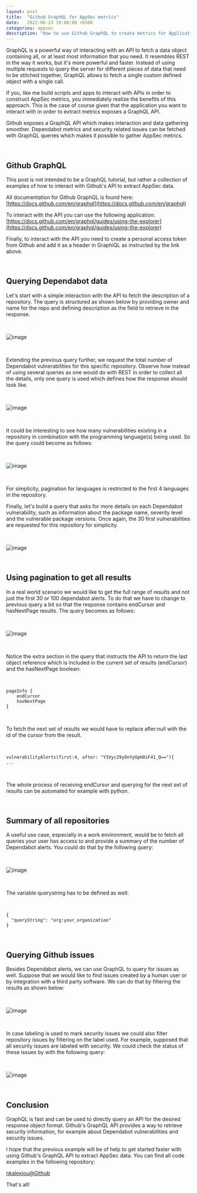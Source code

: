 ```yaml
---
layout: post
title:  "Github GraphQL for AppSec metrics"
date:   2022-06-23 19:00:00 +0300
categories: appsec
description: "How to use Github GraphQL to create metrics for Application Security"
---
```


GraphQL is a powerful way of interacting with an API to fetch a data object containing all, or at least most information that you need. It resembles REST in the way it works, but it's more powerful and faster. Instead of using multiple requests to query the server for different pieces of data that need to be stitched together, GraphQL allows to fetch a single custom defined object with a single call.

If you, like me build scripts and apps to interact with APIs in order to construct AppSec metrics, you immediately realize the benefits of this approach. This is the case of course given that the application you want to interact with in order to extract metrics exposes a GraphQL API.

Github exposes a GraphQL API which makes interaction and data gathering smoother. Dependabot metrics and security related issues can be fetched with GraphQL queries which makes it possible to gather AppSec metrics.

<br>

## Github GraphQL

This post is not intended to be a GraphQL tutorial, but rather a collection of examples of how to interact with Github's API to extract AppSec data.

All documentation for Github GraphQL is found here: [https://docs.github.com/en/graphql](https://docs.github.com/en/graphql)

To interact with the API you can use the following application: [https://docs.github.com/en/graphql/guides/using-the-explorer](https://docs.github.com/en/graphql/guides/using-the-explorer)

Finally, to interact with the API you need to create a personal access token from Github and add it as a header in GraphiQL as instructed by the link above.

<br>

## Querying Dependabot data

Let's start with a simple interaction with the API to fetch the description of a repository. The query is structured as shown below by providing owner and name for the repo and defining description as the field to retrieve in the response.

<br>

![image]({{site.baseurl}}/docs/assets/images/2022/graphql-github-repository-description.png "Get the repository's description")

<br>

Extending the previous query further, we request the total number of Dependabot vulnerabilities for this specific repository. Observe how instead of using several queries as one would do with REST in order to collect all the details, only one query is used which defines how the response should look like.

<br>

![image]({{site.baseurl}}/docs/assets/images/2022/graphql-github-vulnerabilities.png "Number of vulnerabilities")

<br>

It could be interesting to see how many vulnerabilities existing in a  repository in combination with the programming language(s) being used. So the query could become as follows:

<br>

![image]({{site.baseurl}}/docs/assets/images/2022/graphql-github-vulnerabilities-languages.png "Vulnerabilities and languages used")

<br>

For simplicity, pagination for languages is restricted to the first 4 languages in the repository.

Finally, let's build a query that asks for more details on each Dependabot vulnerability, such as information about the package name, severity level and the vulnerable package versions. Once again, the 30 first vulnerabilities are requested for this repository for simplicity.

<br>

![image]({{site.baseurl}}/docs/assets/images/2022/graphql-github-details-vulnerabilities.png "Detailed vulnerability information")

<br>

## Using pagination to get all results

In a real world scenario we would like to get the full range of results and not just the first 30 or 100 dependabot alerts. To do that we have to change to previous query a bit so that the response contains endCursor and hasNextPage results. The query becomes as follows:

<br>

![image]({{site.baseurl}}/docs/assets/images/2022/graphql-github-pagination.png "Pagination example")

<br>

Notice the extra section in the query that instructs the API to return the last object reference which is included in the current set of results (endCursor) and the hasNextPage boolean:

<br>

```
pageInfo {
    endCursor
    hasNextPage
}
```

<br>

To fetch the next set of results we would have to replace after:null with the id of the cursor from the result.

<br>

```
vulnerabilityAlerts(first:4, after: "Y3Vyc29yOnYyOpHOiF41_Q=="){
...

```

<br>

The whole process of receiving endCursor and querying for the next set of results can be automated for example with python.

<br>

## Summary of all repositories

A useful use case, especially in a work environment, would be to fetch all queries your user has access to and provide a summary of the number of Dependabot alerts. You could do that by the following query:

<br>

![image]({{site.baseurl}}/docs/assets/images/2022/graphql-github-summary.png "Summary of repositories")

<br>

The variable querystring has to be defined as well:

<br>

```
{
  "queryString": "org:your_organization"
}
```

<br>

## Querying Github issues

Besides Dependabot alerts, we can use GraphQL to query for issues as well. Suppose that we would like to find issues created by a human user or by integration with a third party software. We can do that by filtering the results as shown below:

<br>

![image]({{site.baseurl}}/docs/assets/images/2022/graphql-github-creator-issues.png "Issues by creator")

<br>

In case labeling is used to mark security issues we could also filter repository issues by filtering on the label used. For example, supposed that all security issues are labeled with security. We could check the status of these issues by with the following query:

<br>

![image]({{site.baseurl}}/docs/assets/images/2022/graphql-github-issues-label.png "Issues by label")

<br>

## Conclusion

GraphQL is fast and can be used to directly query an API for the desired response object format. Github's GraphQL API provides a way to retrieve security information, for example about Dependabot vulnerabilities and security issues.

I hope that the previous example will be of help to get started faster with using Github's GraphQL API to extract AppSec data. You can find all code examples in the following repository:

[nkalexiou@Github](https://github.com/nkalexiou/code_blocks/tree/main/graphQL?ref=appsecguy.se)

That's all!
